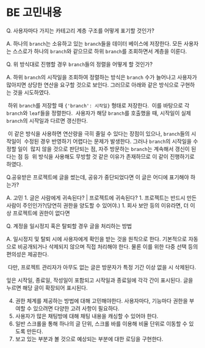 # BE 고민내용

Q. 사용자마다 가지는 카테고리 계층 구조를 어떻게 표기할 것인가?

A. 하나의 `branch`는 소유하고 있는 `branch`들을 데이터 베이스에 저장한다.
	모든 사용자는 스스로가 하나의 `branch`와 같으므로 하위 `branch`를 조회하면서 계층을 이룬다.

Q. 위 방식대로 진행할 경우 `branch`들의 정렬을 어떻게 할 것인가?

A. 하위 `branch`의 시작일을 조회하여 정렬하는 방식은 `branch` 수가 늘어나고 사용자가 많아지면
	상당한 연산을 요구할 것으로 보인다. 그러므로 아래와 같은 방식으로 구현하는 것을 시도하였다.

​	하위 `branch`를 저장할 때 `{'branch': 시작일}` 형태로 저장한다.
​	이를 바탕으로 각 `branch`와 `leaf`들을 정렬한다.
​	사용자가 해당 `branch`를 호출했을 때, 시작일이 실제 `branch`의 시작일과 다르면 갱신한다. 

​	이 같은 방식을 사용하면 연산량을 극히 줄일 수 있다는 장점이 있으나, `branch`들의 시작일이
​	수정된 경우 반영하기 어렵다는 문제가 발생한다. 그러나 `branch`의 시작일을 수정할 일이
​	많지 않을 것으로 판단되는 점, 자주 방문하는 `branch`는 계속해서 갱신이 된다는 점 등
​	위 방식을 사용해도 무방할 것 같은 이유가 존재하므로 이 같이 진행하기로 하였다.

Q.공유받은 프로젝트에 글을 썼는데, 공유가 중단되었다면 이 글은 어디에 표기해야 하는가? 

A. 고민
	1. 글은 사람에게 귀속된다? | 프로젝트에 귀속된다?
	1. 프로젝트는 반드시 만든 사람이 주인인가?(당연히 권한을 양도할 수 있어야.)
	1. 회사 보안 등의 이유라면, 더 이상 프로젝트에 권한이 없다면 

Q. 계정을 일시정지 혹은 탈퇴할 경우 글을 처리하는 방법

A. 일시정지 및 탈퇴 시에 사용자에게 확인을 받는 것을 원칙으로 한다.
	기본적으로 자동으로 비공개되거나 삭제되지 않으며 직접 처리해야 한다.
	물론 이를 위한 다중 선택 등의 편의성은 제공한다.

​	다만, 프로젝트 관리자가 아무도 없는 글은 방문자가 특정 기간 이상 없을 시 삭제된다.



잎은 시작일, 종료일, 작성일이 포함되고 시작일과 종료일에 각각 간이 표시된다. 글을 누르면 해당 글이 확장되어 표시된다.

4. 권한 체계를 제공하는 방법에 대해 고민해야한다. 사용자마다, 기능마다 권한을 부여할 수 있으려면 다양한 고려 사항이 필요하다.
5. 사용자가 많은 채팅방에 대해 채팅 내용을 캐싱할 수 있어야 한다.
6. 일반 스크롤을 통해 하나의 글 단위, 스크롤 바를 이용해 비율 단위로 이동할 수 있도록 만든다.
7. 보고 있는 부분과 볼 것으로 예상되는 부분에 대한 로딩을 구현한다.

